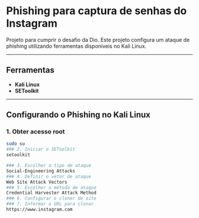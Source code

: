 # Phishing para captura de senhas do Instagram

Projeto para cumprir o desafio da Dio. Este projeto configura um ataque de phishing utilizando ferramentas disponíveis no Kali Linux.

---

## Ferramentas
- **Kali Linux**
- **SEToolkit**

---

## Configurando o Phishing no Kali Linux

### 1. Obter acesso root
```bash
sudo su
### 2. Iniciar o SEToolkit
setoolkit

### 3. Escolher o tipo de ataque
Social-Engineering Attacks
### 4. Definir o vetor de ataque
Web Site Attack Vectors
### 5. Escolher o método de ataque
Credential Harvester Attack Method
### 6. Configurar o cloner de site
### 7. Informar o URL para clonar
https://www.instagram.com

